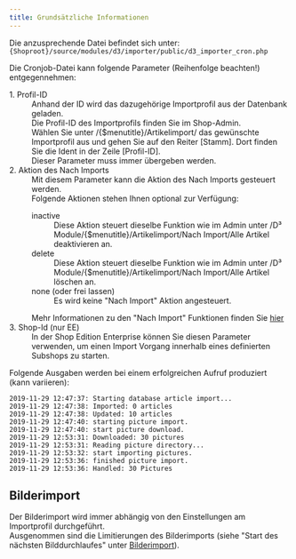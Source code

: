 ```yaml
---
title: Grundsätzliche Informationen
---
```


Die anzusprechende Datei befindet sich unter: `{Shoproot}/source/modules/d3/importer/public/d3_importer_cron.php`  
  
Die Cronjob-Datei kann folgende Parameter (Reihenfolge beachten!) entgegennehmen:
<dl>
    <dt>1. Profil-ID</dt>
    <dd>
      Anhand der ID wird das dazugehörige Importprofil aus der Datenbank geladen.<br>
      Die Profil-ID des Importprofils finden Sie im Shop-Admin.<br>  
      Wählen Sie unter /{$menutitle}/Artikelimport/ das gewünschte Importprofil aus und gehen Sie auf den Reiter [Stamm]. Dort finden Sie die Ident in der Zeile [Profil-ID]. <br>
      Dieser Parameter muss immer übergeben werden.
    </dd>
    <dt>2. Aktion des Nach Imports</dt>
    <dd>
        Mit diesem Parameter kann die Aktion des Nach Imports gesteuert werden.<br>
        Folgende Aktionen stehen Ihnen optional zur Verfügung:
        <dl>
            <dt>inactive</dt> 
            <dd>
                Diese Aktion steuert dieselbe Funktion wie im Admin unter /D³ Module/{$menutitle}/Artikelimport/Nach Import/Alle Artikel deaktivieren an.
             </dd>
            <dt>delete</dt> 
            <dd>
                Diese Aktion steuert dieselbe Funktion wie im Admin unter /D³ Module/{$menutitle}/Artikelimport/Nach Import/Alle Artikel löschen an.
            </dd>
            <dt>none (oder frei lassen)</dt> 
            <dd>
                Es wird keine "Nach Import" Aktion angesteuert.
            </dd>
        </dl> 
        Mehr Informationen zu den "Nach Import" Funktionen finden Sie <a href="../../Bedienungsanleitung/Importanleitung_ausfuehrlich/Artikelimport/nach_Import.html">hier</a>
    </dd>
    <dt>3. Shop-Id (nur EE)</dt>
    <dd>
        In der Shop Edition Enterprise können Sie diesen Parameter verwenden, um einen Import Vorgang innerhalb eines definierten Subshops zu starten.
    </dd>
</dl>  

Folgende Ausgaben werden bei einem erfolgreichen Aufruf produziert (kann variieren):
```noformat
2019-11-29 12:47:37: Starting database article import...
2019-11-29 12:47:38: Imported: 0 articles
2019-11-29 12:47:38: Updated: 10 articles
2019-11-29 12:47:40: starting picture import.
2019-11-29 12:47:40: start picture download.
2019-11-29 12:53:31: Downloaded: 30 pictures
2019-11-29 12:53:31: Reading picture directory...
2019-11-29 12:53:32: start importing pictures.
2019-11-29 12:53:36: finished picture import.
2019-11-29 12:53:36: Handled: 30 Pictures
```
## Bilderimport
Der Bilderimport wird immer abhängig von den Einstellungen am Importprofil durchgeführt.  
Ausgenommen sind die Limitierungen des Bilderimports (siehe "Start des nächsten Bilddurchlaufes" unter [Bilderimport](../040_Importanleitung_ausfuehrlich/050_Bilderimport/020_Stamm.md)).  
